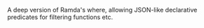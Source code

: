 A deep version of Ramda's where, allowing JSON-like declarative predicates for filtering functions etc.




